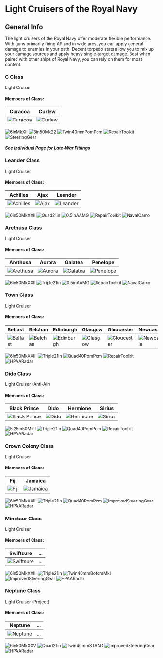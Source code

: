 # Light Cruisers of the Royal Navy

## General Info

The light cruisers of the Royal Navy offer moderate flexible performance. With guns primarily firing AP and in wide arcs, you can apply general damage to enemies in your path. Decent torpedo stats allow you to mix up your damage sources and apply heavy single-target damage. Best when paired with other ships of Royal Navy, you can rely on them for most content.

### C Class

Light Cruiser <br/>

#### Members of Class: <br/>
Curacoa | Curlew 
| ----- | ----- |
![Curacoa](/Icons/Ship/RoyalNavy/Curacoa.png) | ![Curlew](/Icons/Ship/RoyalNavy/Curlew.png)

![6inMkXII](/Icons/Equipment/Guns/CL/6inMkXII.png)
![3in50Mk22](/Icons/Equipment/AA/3in50Mk22.png)
![Twin40mmPomPom](/Icons/Equipment/AA/Twin40mmPomPom.png)
![RepairToolkit](/Icons/Equipment/Auxiliary/RepairToolkit.png)
![SteeringGear](/Icons/Equipment/Auxiliary/SteeringGear.png) <br/>

##### See Individual Page for Late-War Fittings

### Leander Class

Light Cruiser <br/>

#### Members of Class: <br/>
Achilles | Ajax | Leander
| ----- | ----- | -----
![Achilles](/Icons/Ship/RoyalNavy/Achilles.png) | ![Ajax](/Icons/Ship/RoyalNavy/Ajax.png) | ![Leander](/Icons/Ship/RoyalNavy/Leander.png)

![6in50MkXXII](/Icons/Equipment/Guns/CL/6in50MkXXII.png)
![Quad21in](/Icons/Equipment/Torpedo/Surface/Quadruple21inMkIX.png)
![0.5inAAMG](/Icons/Equipment/AA/0.5inAAMG.png)
![RepairToolkit](/Icons/Equipment/Auxiliary/RepairToolkit.png)
![NavalCamo](/Icons/Equipment/Auxiliary/NavalCamouflage.png) <br/>

### Arethusa Class

Light Cruiser <br/>

#### Members of Class: <br/>
Arethusa | Aurora | Galatea | Penelope
| ----- | ----- | ----- | ----- 
![Arethusa](/Icons/Ship/RoyalNavy/Arethusa.png) | ![Aurora](/Icons/Ship/RoyalNavy/Aurora.png) | ![Galatea](/Icons/Ship/RoyalNavy/Galatea.png) | ![Penelope](/Icons/Ship/RoyalNavy/Penelope.png)

![6in50MkXXII](/Icons/Equipment/Guns/CL/6in50MkXXII.png)
![Triple21in](/Icons/Equipment/Torpedo/Surface/Triple21inMkIX.png)
![0.5inAAMG](/Icons/Equipment/AA/0.5inAAMG.png)
![RepairToolkit](/Icons/Equipment/Auxiliary/RepairToolkit.png)
![NavalCamo](/Icons/Equipment/Auxiliary/NavalCamouflage.png) <br/>

### Town Class

Light Cruiser <br/>

#### Members of Class: <br/>
Belfast | Belchan | Edinburgh | Glasgow | Gloucester | Newcastle | Sheffield | Southampton
| ----- | ----- | ----- | ----- | ----- | ----- | ----- | ----- |
![Belfast](/Icons/Ship/RoyalNavy/Belfast.png) | ![Belchan](/Icons/Ship/RoyalNavy/Belchan.png) | ![Edinburgh](/Icons/Ship/RoyalNavy/Edinburgh.png) | ![Glasgow](/Icons/Ship/RoyalNavy/Glasgow.png) | ![Gloucester](/Icons/Ship/RoyalNavy/Gloucester.png) | ![Newcastle](/Icons/Ship/RoyalNavy/Newcastle.png) | ![Sheffield](/Icons/Ship/RoyalNavy/Sheffield.png) | ![Southampton](/Icons/Ship/RoyalNavy/Southampton.png) <br/>

![6in50MkXXIII](/Icons/Equipment/Guns/CL/6in50MkXXIII.png)
![Triple21in](/Icons/Equipment/Torpedo/Surface/Triple21inMkIX.png)
![Quad40PomPom](/Icons/Equipment/AA/Quad40mmPomPom.png)
![RepairToolkit](/Icons/Equipment/Auxiliary/RepairToolkit.png)
![HPAARadar](/Icons/Equipment/Auxiliary/HPAARadar.png) <br/>
### Dido Class

Light Cruiser (Anti-Air)

#### Members of Class: <br/>
Black Prince | Dido | Hermione | Sirius
| ----- | ----- | ----- | ----- 
![Black Prince](/Icons/Ship/RoyalNavy/Black_Prince.png) | ![Dido](/Icons/Ship/RoyalNavy/Dido.png) | ![Hermione](/Icons/Ship/RoyalNavy/Hermione.png) | ![Sirius](/Icons/Ship/RoyalNavy/Sirius.png) <br/>

![5.25in50MkII](/Icons/Equipment/Guns/DD/5.25in50MkII.png)
![Triple21in](/Icons/Equipment/Torpedo/Surface/Triple21inMkIX.png)
![Quad40PomPom](/Icons/Equipment/AA/Quad40mmPomPom.png)
![RepairToolkit](/Icons/Equipment/Auxiliary/RepairToolkit.png)
![HPAARadar](/Icons/Equipment/Auxiliary/HPAARadar.png) <br/>

### Crown Colony Class

Light Cruiser <br/>

#### Members of Class: <br/>
Fiji | Jamaica
| ----- | ----- |
![Fiji](/Icons/Ship/RoyalNavy/Fiji.png) | ![Jamaica](/Icons/Ship/RoyalNavy/Jamaica.png)

![6in50MkXXIII](/Icons/Equipment/Guns/CL/6in50MkXXIII.png)
![Triple21in](/Icons/Equipment/Torpedo/Surface/Triple21inMkIX.png)
![Quad40PomPom](/Icons/Equipment/AA/Quad40mmPomPom.png)
![ImprovedSteeringGear](/Icons/Equipment/Auxiliary/ImprovedSteeringGear.png)
![HPAARadar](/Icons/Equipment/Auxiliary/HPAARadar.png) <br/>

### Minotaur Class

Light Cruiser <br/>

#### Members of Class: <br/>
Swiftsure | ...
| ----- | ----- |
![Swiftsure](/Icons/Ship/RoyalNavy/Swiftsure.png) | ...

![6in50MkXXIII](/Icons/Equipment/Guns/CL/6in50MkXXIII.png)
![Triple21in](/Icons/Equipment/Torpedo/Surface/Triple21inMkIX.png)
![Twin40mmBoforsMkI](/Icons/Equipment/AA/Twin40mmBoforsMkI.png)
![ImprovedSteeringGear](/Icons/Equipment/Auxiliary/ImprovedSteeringGear.png)
![HPAARadar](/Icons/Equipment/Auxiliary/HPAARadar.png) <br/>

### Neptune Class

Light Cruiser (Project) <br/>

#### Members of Class: <br/>
Neptune | ...
| ----- | ----- |
![Neptune](/Icons/Ship/RoyalNavy/Neptune.png) | ...

![6in50MkXXV](/Icons/Equipment/Guns/CL/6in50MkXXV.png)
![Quad21in](/Icons/Equipment/Torpedo/Surface/Quadruple21inMkIX.png)
![Twin40mmSTAAG](/Icons/Equipment/AA/Twin40mmSTAAG.png)
![ImprovedSteeringGear](/Icons/Equipment/Auxiliary/ImprovedSteeringGear.png)
![HPAARadar](/Icons/Equipment/Auxiliary/HPAARadar.png) <br/>